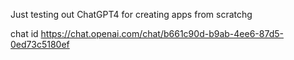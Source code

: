 Just testing out ChatGPT4 for creating apps from scratchg

chat id 
https://chat.openai.com/chat/b661c90d-b9ab-4ee6-87d5-0ed73c5180ef
